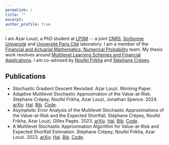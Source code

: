 ```yaml
---
permalink: /
title: ""
excerpt:
author_profile: true
---
```


I am Azar Louzi, a PhD student at [LPSM](https://www.lpsm.paris/en/index) -- a joint [CNRS](https://www.cnrs.fr/en), [Sorbonne Université](https://www.sorbonne-universite.fr/en) and [Université Paris Cité](https://u-paris.fr/en/) laboratory.
I am a member of the [Financial and Actuarial Mathematics, Numerical Probability](https://www.lpsm.paris/en/equipes/mathfi/index) team.
My thesis work revolves around [Multilevel Learning Schemes and Financial Applications](https://theses.fr/en/s301253).
I am co-advised by [Noufel Frikha](https://www.pantheonsorbonne.fr/page-perso/nfrikha) and [Stéphane Crépey](https://perso.lpsm.paris/~crepey/).

Publications
------
* Stochastic Gradient Descent Revisited. Azar Louzi. Working Paper.
* Adaptive Multilevel Stochastic Approximation of the Value-at-Risk. Stéphane Crépey, Noufel Frikha, Azar Louzi, Jonathan Spence. 2024. [arXiv](https://arxiv.org/abs/2408.06531). [Hal](https://hal.science/hal-04670735). [Bib](/files/bib/ada_mlsa.bib). [Code](https://github.com/azarlouzi/ada_mlsa).
* Asymptotic Error Analysis of the Multilevel Stochastic Approximations of the Value-at-Risk and the Expected Shortfall. Stéphane Crépey, Noufel Frikha, Azar Louzi, Gilles Pagès. 2023. [arXiv](https://arxiv.org/abs/2311.15333). [Hal](https://hal.science/hal-04304985). [Bib](/files/bib/amlsa.bib). [Code](https://github.com/azarlouzi/avg_mlsa).
* A Multilevel Stochastic Approximation Algorithm for Value-at-Risk and Expected Shortfall Estimation. Stéphane Crépey, Noufel Frikha, Azar Louzi. 2023. [arXiv](https://arxiv.org/abs/2304.01207). [Hal](https://hal.science/hal-04037328). [Bib](/files/bib/mlsa.bib). [Code](https://github.com/azarlouzi/mlsa).
